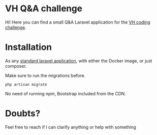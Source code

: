 # VH Q&A challenge

Hi! Here you can find a small Q&A Laravel application for the [VH coding challenge](https://gist.github.com/GRardB/7e2990bbea8c2e50e2b501b712d8c169).

# Installation
As any [standard laravel application](https://laravel.com/docs/8.x/installation), with either the Docker image, or just composer.

Make sure to run the migrations before.

`php artisan migrate`

No need of running npm, Bootstrap included from the CDN.

# Doubts?

Feel free to reach if I can clarify anything or help with something
